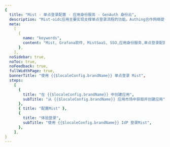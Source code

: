 ```yaml
---
{
  title: "Mist - 单点登录配置 - 应用身份服务 - GenAuth 身份云",
  description: "Mist-oidc应用主要实现支撑单点登录流程的功能。Authing合作网络提供Mist，单点登录，SSO，实现应用的快捷登录、免密登录，提升员工办公体验、增强用户体验，增强企业数字化服务水平。",
  meta:
    [
      {
        name: "keywords",
        content: "Mist, Grafana软件, MistSaaS, SSO,应用身份服务,单点登录配置,Authing身份云",
      },
    ],
  noSidebar: true,
  noToc: true,
  noFeedback: true,
  fullWidthPage: true,
  bannerTitle: "使用 {{$localeConfig.brandName}} 单点登录 Mist",
  steps:
    [
      {
        title: "在 {{$localeConfig.brandName}} 中创建应用",
        subTitle: "从 {{$localeConfig.brandName}} 应用市场中获取并创建应用",
      },
      { title: "配置Mist" },
      {
        title: "体验登录",
        subTitle: "使用 {{$localeConfig.brandName}} IdP 登录Mist",
      },
    ],
}
---
```


<IntegrationDetail/>
